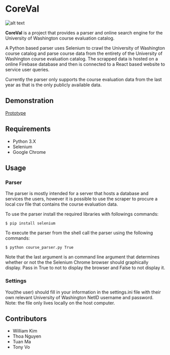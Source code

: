 # CoreVal
![alt text](https://github.com/UWHack/CoreVal/blob/master/client/images/coreval_logo_small.png "CoreVal logo")

**CoreVal** is a project that provides a parser and online search engine for the University of 
Washington course evaluation catalog.

A Python based parser uses Selenium to crawl the University of Washington course catalog and parse 
course data from the entirety of the University of Washington course evaluation catalog. The 
scrapped data is hosted on a online Firebase database and then is connected to a React based 
website to service user queries.

Currently the parser only supports the course evaluation data from the last year as that is the
only publicly available data.


## Demonstration
[Prototype](https://projects.invisionapp.com/share/PXERSPO2Q#/screens 
"Prototype")
## Requirements
* Python 3.X
* Selenium
* Google Chrome

## Usage
### Parser
The parser is mostly intended for a server that hosts a database and services the users, however
it is possible to use the scraper to procure a local csv file that contains the course evaluation
data.

To use the parser install the required libraries with followings commands:
```shell
$ pip install selenium
```
To execute the parser from the shell call the parser using the following commands:
```shell
$ python course_parser.py True
```
Note that the last argument is an command line argument that determines whether or not the the
Selenium Chrome browser should graphically display. Pass in True to not to display the browser
and False to not display it.

### Settings
You(the user) should fill in your information in the settings.ini file with their own relevant
University of Washington NetID username and password. Note: the file only lives locally on the 
host computer.

## Contributors
- William Kim
- Thoa Nguyen
- Tuan Ma
- Tony Vo
